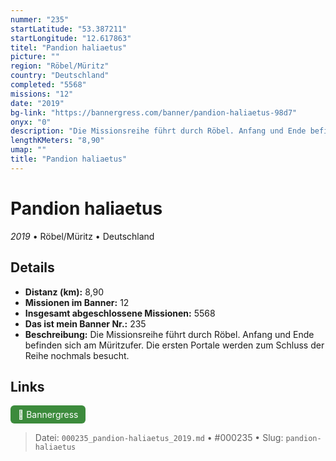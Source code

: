 ```yaml
---
nummer: "235"
startLatitude: "53.387211"
startLongitude: "12.617863"
titel: "Pandion haliaetus"
picture: ""
region: "Röbel/Müritz"
country: "Deutschland"
completed: "5568"
missions: "12"
date: "2019"
bg-link: "https://bannergress.com/banner/pandion-haliaetus-98d7"
onyx: "0"
description: "Die Missionsreihe führt durch Röbel. Anfang und Ende befinden sich am Müritzufer. Die ersten Portale werden zum Schluss der Reihe nochmals besucht."
lengthKMeters: "8,90"
umap: ""
title: "Pandion haliaetus"
---
```

# Pandion haliaetus

*2019* • Röbel/Müritz • Deutschland



## Details
- **Distanz (km):** 8,90
- **Missionen im Banner:** 12
- **Insgesamt abgeschlossene Missionen:** 5568
- **Das ist mein Banner Nr.:** 235
- **Beschreibung:** Die Missionsreihe führt durch Röbel. Anfang und Ende befinden sich am Müritzufer. Die ersten Portale werden zum Schluss der Reihe nochmals besucht.


## Links
<div style="margin-top: 0.5em;">
<a href="https://bannergress.com/banner/pandion-haliaetus-98d7" target="_blank" style="display:inline-block;margin-right:8px;padding:6px 12px;background-color:#3c8b3c;color:white;text-decoration:none;border-radius:6px;">🔗 Bannergress</a>

</div>


> Datei: `000235_pandion-haliaetus_2019.md` • #000235 • Slug: `pandion-haliaetus`
